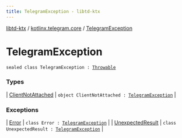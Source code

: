 ```yaml
---
title: TelegramException - libtd-ktx
---
```


[libtd-ktx](../../index.html) / [kotlinx.telegram.core](../index.html) / [TelegramException](./index.html)

# TelegramException

`sealed class TelegramException : `[`Throwable`](https://kotlinlang.org/api/latest/jvm/stdlib/kotlin/-throwable/index.html)

### Types

| [ClientNotAttached](-client-not-attached.html) | `object ClientNotAttached : `[`TelegramException`](./index.html) |

### Exceptions

| [Error](-error/index.html) | `class Error : `[`TelegramException`](./index.html) |
| [UnexpectedResult](-unexpected-result/index.html) | `class UnexpectedResult : `[`TelegramException`](./index.html) |

